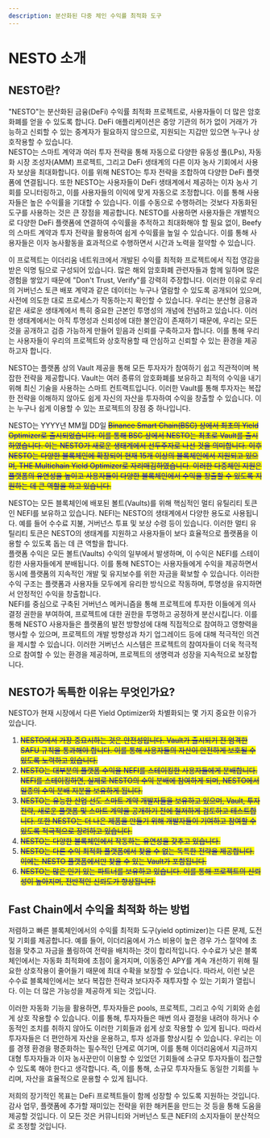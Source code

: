```yaml
---
description: 분산화된 다중 체인 수익률 최적화 도구
---
```


# NESTO 소개

## NESTO란?

"NESTO"는 분산화된 금융(DeFi) 수익률 최적화 프로젝트로, 사용자들이 더 많은 암호화폐를 얻을 수 있도록 합니다. DeFi 애플리케이션은 중앙 기관의 허가 없이 거래가 가능하고 신뢰할 수 있는 중계자가 필요하지 않으므로, 지원되는 지갑만 있으면 누구나 상호작용할 수 있습니다.\
NESTO는 스마트 계약과 여러 투자 전략을 통해 자동으로 다양한 유동성 풀(LPs), 자동화 시장 조성자(AMM) 프로젝트, 그리고 DeFi 생태계의 다른 이자 농사 기회에서 사용자 보상을 최대화합니다. 이를 위해 NESTO는 투자 전략을 조합하여 다양한 DeFi 플랫폼에 연결됩니다. 또한 NESTO는 사용자들이 DeFi 생태계에서 제공하는 이자 농사 기회를 모니터링하고, 이를 사용자들의 이익에 맞게 자동으로 조정합니다. 이를 통해 사용자들은 높은 수익률을 기대할 수 있습니다. 이를 수동으로 수행하려는 것보다 자동화된 도구를 사용하는 것은 큰 장점을 제공합니다. NESTO를 사용하면 사용자들은 개별적으로 다양한 DeFi 플랫폼에 연결하여 수익률을 추적하고 최대화해야 할 필요 없이, Beefy의 스마트 계약과 투자 전략을 활용하여 쉽게 수익률을 높일 수 있습니다. 이를 통해 사용자들은 이자 농사활동을 효과적으로 수행하면서 시간과 노력을 절약할 수 있습니다.

이 프로젝트는 이더리움 네트워크에서 개발된 수익률 최적화 프로젝트에서 직접 영감을 받은 익명 팀으로 구성되어 있습니다. 많은 해외 암호화폐 관련자들과 함께 일하며 많은 경험을 쌓았기 때문에 "Don't Trust, Verify"를 강력히 주장합니다. 이러한 이유로 우리의 거버넌스 토큰 배포 계약과 같은 데이터는 누구나 열람할 수 있도록 공개되어 있으며, 사전에 의도한 대로 프로세스가 작동하는지 확인할 수 있습니다. 우리는 분산형 금융과 같은 새로운 생태계에서 특히 중요한 근본인 투명성의 개념에 전념하고 있습니다. 이러한 생태계에서는 아직 투명성과 신뢰성에 대한 불안감이 존재하기 때문에, 우리는 모든 것을 공개하고 검증 가능하게 만들어 믿음과 신뢰를 구축하고자 합니다. 이를 통해 우리는 사용자들이 우리의 프로젝트와 상호작용할 때 안심하고 신뢰할 수 있는 환경을 제공하고자 합니다.

NESTO는 플랫폼 상의 Vault 제공을 통해 모든 투자자가 참여하기 쉽고 직관적이며 복잡한 전략을 제공합니다. Vault는 여러 종류의 암호화폐를 보유하고 최적의 수익을 내기 위해 최신 기술을 사용하는 스마트 컨트랙트입니다. 이러한 Vault를 통해 투자자는 복잡한 전략을 이해하지 않아도 쉽게 자신의 자산을 투자하여 수익을 창출할 수 있습니다. 이는 누구나 쉽게 이용할 수 있는 프로젝트의 장점 중 하나입니다.

NESTO는 YYYY년 MM월 DD일 ~~<mark style="color:blue;">Binance Smart Chain(BSC) 상에서 최초의 Yield Optimizer로 출시되었습니다. 이를 통해 BSC 상에서 NESTO는 최초로 Vault를 출시하였습니다. 이는 NESTO가 새로운 생태계에서 선두주자로 나선 것을 의미합니다. 이후 NESTO는 다양한 블록체인에 확장되어 현재 15개 이상의 블록체인에서 지원되고 있으며, THE Multichain Yield Optimizer로 자리매김하였습니다. 이러한 다중체인 지원은 플랫폼의 유연성을 높이고 사용자들이 다양한 블록체인에서 수익을 창출할 수 있도록 지원하는 데 큰 역할을 하고 있습니다.</mark>~~

NESTO는 모든 블록체인에 배포된 볼트(Vaults)를 위해 핵심적인 멀티 유틸리티 토큰인 NEFI를 보유하고 있습니다. NEFI는 NESTO의 생태계에서 다양한 용도로 사용됩니다. 예를 들어 수수료 지불, 거버넌스 투표 및 보상 수령 등이 있습니다. 이러한 멀티 유틸리티 토큰은 NESTO의 생태계를 지원하고 사용자들이 보다 효율적으로 플랫폼을 이용할 수 있도록 돕는 데 큰 역할을 합니다.\
플랫폼 수익은 모든 볼트(Vaults) 수익의 일부에서 발생하며, 이 수익은 NEFI를 스테이킹한 사용자들에게 분배됩니다. 이를 통해 NESTO는 사용자들에게 수익을 제공하면서 동시에 플랫폼의 지속적인 개발 및 유지보수를 위한 자금을 확보할 수 있습니다. 이러한 수익 구조는 플랫폼과 사용자들 모두에게 유리한 방식으로 작동하며, 투명성을 유지하면서 안정적인 수익을 창출합니다.\
NEFI를 중심으로 구축된 거버넌스 메커니즘을 통해 프로젝트에 투자한 이들에게 의사 결정 권한을 부여하여, 프로젝트에 대한 권한을 투명하고 공정하게 분산시킵니다. 이를 통해 NESTO 사용자들은 플랫폼의 발전 방향성에 대해 직접적으로 참여하고 영향력을 행사할 수 있으며, 프로젝트의 개발 방향성과 차기 업그레이드 등에 대해 적극적인 의견을 제시할 수 있습니다. 이러한 거버넌스 시스템은 프로젝트의 참여자들이 더욱 적극적으로 참여할 수 있는 환경을 제공하며, 프로젝트의 생명력과 성장을 지속적으로 보장합니다.

## NESTO가 독특한 이유는 무엇인가요?

NESTO가 현재 시장에서 다른 Yield Optimizer와 차별화되는 몇 가지 중요한 이유가 있습니다.

1. ~~<mark style="color:blue;">NESTO에서 가장 중요시하는 것은 안전성입니다. Vault가 출시되기 전 엄격한 SAFU 규칙을 통과해야 합니다. 이를 통해 사용자들의 자산이 안전하게 보호될 수 있도록 노력하고 있습니다.</mark>~~
2. ~~<mark style="color:blue;">NESTO는 대부분의 플랫폼 수익을 NEFI를 스테이킹한 사용자들에게 분배합니다. NEFI를 스테이킹하면, 실제로 NESTO의 수익 분배에 참여하게 되며, NESTO에서 일종의 수익 분배 지분을 보유하게 됩니다.</mark>~~
3. ~~<mark style="color:blue;">NESTO는 유능한 산업 선도 스마트 계약 개발자들을 보유하고 있으며, Vault, 투자 전략, 새로운 플랫폼 및 스마트 계약을 공개하기 전에 철저하게 검토하고 테스트합니다. 또한 NESTO는 더 나은 제품을 만들기 위해 개발자들이 기여하고 참여할 수 있도록 적극적으로 장려하고 있습니다.</mark>~~
4. ~~<mark style="color:blue;">NESTO는 다양한 블록체인에서 작동하는 유연성을 갖추고 있습니다.</mark>~~
5. ~~<mark style="color:blue;">NESTO는 다른 수익 최적화 플랫폼에서 찾을 수 없는 독특한 전략을 제공합니다. 이에는 NESTO 플랫폼에서만 찾을 수 있는 Vault가 포함됩니다.</mark>~~
6. ~~<mark style="color:blue;">NESTO는 많은 인기 있는 파트너를 보유하고 있습니다. 이를 통해 프로젝트의 신뢰성이 높아지며, 전반적인 신뢰도가 향상됩니다.</mark>~~

## Fast Chain에서 수익을 최적화 하는 방법

저렴하고 빠른 블록체인에서의 수익률 최적화 도구(yield optimizer)는 다른 문제, 도전 및 기회를 제공합니다. 예를 들어, 이더리움에서 가스 비용이 높은 경우 가스 절약에 초점을 맞추고 자금을 풀링하여 전략을 배치하는 것이 합리적입니다. 수수료가 낮은 블록체인에서는 자동화 최적화에 초점이 옮겨지며, 이동중인 APY를 계속 개선하기 위해 필요한 상호작용이 줄어들기 때문에 최대 수확을 보장할 수 있습니다. 따라서, 이런 낮은 수수료 블록체인에서는 보다 복잡한 전략과 보다자주 재투자할 수 있는 기회가 열립니다. 이는 더 많은 가능성을 제공하게 되는 것입니다.

이러한 자동화 기능을 활용하면, 투자자들은 pools, 프로젝트, 그리고 수익 기회와 손쉽게 상호 작용할 수 있습니다. 이를 통해, 투자자들은 매번 의사 결정을 내려야 하거나 수동적인 조치를 취하지 않아도 이러한 기회들과 쉽게 상호 작용할 수 있게 됩니다. 따라서 투자자들은 더 편안하게 자산을 운용하고, 투자 성과를 향상시킬 수 있습니다. 우리는 이를 경쟁 환경을 평준화하는 필수적인 단계로 여기며, 이를 통해 이더리움에서 지금까지 대형 투자자들과 이자 농사꾼만이 이용할 수 있었던 기회들에 소규모 투자자들이 접근할 수 있도록 해야 한다고 생각합니다. 즉, 이를 통해, 소규모 투자자들도 동일한 기회를 누리며, 자산을 효율적으로 운용할 수 있게 됩니다.

저희의 장기적인 목표는 DeFi 프로젝트들이 함께 성장할 수 있도록 지원하는 것입니다. 감사 업무, 플랫폼에 추가할 재미있는 전략을 위한 해커톤을 만드는 것 등을 통해 도움을 제공할 것입니다. 이 모든 것은 커뮤니티와 거버넌스 토큰 NEFI의 소지자들이 분산적으로 조정할 것입니다.
